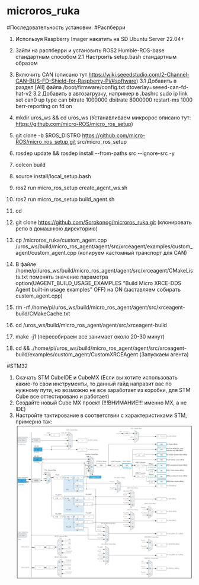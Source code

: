 # microros_ruka
#Последовательность установки:
#Распберри
1. Используя Raspberry Imager накатить на SD Ubuntu Server 22.04+
2. Зайти на распберри и установить ROS2 Humble-ROS-base стандартным способом
    2.1 Настроить setup.bash стандартным образом
3. Включить CAN (описано тут https://wiki.seeedstudio.com/2-Channel-CAN-BUS-FD-Shield-for-Raspberry-Pi/#software)
    3.1 Добавить в раздел [All] файла /boot/firmware/config.txt
        dtoverlay=seeed-can-fd-hat-v2
    3.2 Добавить в автозагрузку, например в .bashrc
        sudo ip link set can0 up type can bitrate 1000000 dbitrate 8000000 restart-ms 1000 berr-reporting on fd on

4. mkdir uros_ws && cd uros_ws (Устанавливаем микророс описано тут: https://github.com/micro-ROS/micro_ros_setup)
5. git clone -b $ROS_DISTRO https://github.com/micro-ROS/micro_ros_setup.git src/micro_ros_setup
6. rosdep update && rosdep install --from-paths src --ignore-src -y
7. colcon build
8. source install/local_setup.bash
9. ros2 run micro_ros_setup create_agent_ws.sh
10. ros2 run micro_ros_setup build_agent.sh
11. cd
12. git clone https://github.com/Sorokonog/microros_ruka.git (клонировать репо в домашнюю директорию)
13. cp /microros_ruka/custom_agent.cpp /uros_ws/build/micro_ros_agent/agent/src/xrceagent/examples/custom_agent/custom_agent.cpp (копируем кастомный транспорт для CAN)
14. В файле /home/pi/uros_ws/build/micro_ros_agent/agent/src/xrceagent/CMakeLists.txt поменять значение параметра option(UAGENT_BUILD_USAGE_EXAMPLES "Build Micro XRCE-DDS Agent built-in usage examples" OFF) на ON (заставляем собирать custom_agent.cpp)
15. rm -rf /home/pi/uros_ws/build/micro_ros_agent/agent/src/xrceagent-build/CMakeCache.txt
16. cd /uros_ws/build/micro_ros_agent/agent/src/xrceagent-build
17. make -j1 (пересобираем все занимает около 20-30 минут)
18. cd && ./home/pi/uros_ws/build/micro_ros_agent/agent/src/xrceagent-build/examples/custom_agent/CustomXRCEAgent (Запускаем агента)

#STM32
1. Скачать STM CubeIDE и CubeMX (Если вы хотите использовать какие-то свои инструменты, то данный гайд направит вас по нужному пути, но возможно не все заработает из коробки, для STM Cube все оттестировано и работает)
2. Создайте новый Cube MX проект (!!!ВНИМАНИЕ!!! именно MX, а не IDE)
3. Настройте тактирование в соответствии с характеристиками STM, примерно так: ![alt text](https://github.com/Sorokonog/microros_ruka/blob/main/img/clock.jpg?raw=true)
